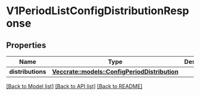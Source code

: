 # V1PeriodListConfigDistributionResponse

## Properties

Name | Type | Description | Notes
------------ | ------------- | ------------- | -------------
**distributions** | [**Vec<crate::models::ConfigPeriodDistribution>**](config.Distribution.md) |  | 

[[Back to Model list]](../README.md#documentation-for-models) [[Back to API list]](../README.md#documentation-for-api-endpoints) [[Back to README]](../README.md)



